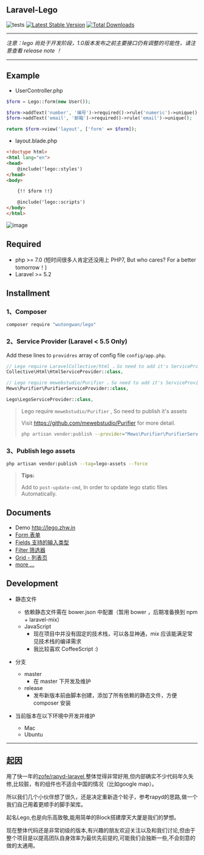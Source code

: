 ## Laravel-Lego

![tests](https://github.com/wutongwan/laravel-lego/workflows/tests/badge.svg)
[![Latest Stable Version](https://poser.pugx.org/wutongwan/lego/version.png)](https://packagist.org/packages/wutongwan/lego)
[![Total Downloads](https://poser.pugx.org/wutongwan/lego/d/total.png)](https://packagist.org/packages/wutongwan/lego)

* * *

*注意：lego 尚处于开发阶段，1.0版本发布之前主要接口仍有调整的可能性，请注意查看 release note ！*

* * *

## Example

- UserController.php

```php
$form = Lego::form(new User());

$form->addText('number', '编号')->required()->rule('numeric')->unique();
$form->addText('email', '邮箱')->required()->rule('email')->unique();

return $form->view('layout', ['form' => $form]);
```

- layout.blade.php

```html
<!doctype html>
<html lang="en">
<head>
    @include('lego::styles')
</head>
<body>

    {!! $form !!}

    @include('lego::scripts')
</body>
</html>
```

![image](http://ww1.sinaimg.cn/bmiddle/801b780agw1f8pjbovte0j20n80h4jrz.jpg)


## Required
  - php >= 7.0 (短时间很多人肯定还没用上 PHP7, But who cares? For a better tomorrow！)
  - Laravel >= 5.2

## Installment

### 1、Composer

```bash
composer require "wutongwan/lego"
```

### 2、Service Provider (Laravel < 5.5 Only)

Add these lines to `providres` array of config file `config/app.php`.

```php
// Lego require LaravelCollective/html ，So need to add it's ServiceProvider.
Collective\Html\HtmlServiceProvider::class,

// Lego require mewebstudio/Purifier ，So need to add it's ServiceProvider.
Mews\Purifier\PurifierServiceProvider::class,

Lego\LegoServiceProvider::class,
```

> Lego require `mewebstudio/Purifier` , So need to publish it's assets
> 
> Visit <https://github.com/mewebstudio/Purifier> for more detail.
> 
> ``` bash
> php artisan vendor:publish --provider="Mews\Purifier\PurifierServiceProvider"
> ```


### 3、Publish lego assets

```bash
php artisan vendor:publish --tag=lego-assets --force
```

> **Tips:**
> 
> Add to `post-update-cmd`, In order to update lego static files Automatically.

## Documents

- Demo <http://lego.zhw.in>
- [Form 表单](./docs/form.md)
- [Fields 支持的输入类型](./docs/fields.md)
- [Filter 筛选器](./docs/filter.md) 
- [Grid - 列表页](./docs/grid.md)
- [more ...](./docs/README.md)

## Development

- 静态文件
	- 依赖静态文件需在 bower.json 中配置（暂用 bower ，后期准备换到 npm + laravel-mix）
	- JavaScript
		- 现在项目中并没有固定的技术栈，可以各显神通，mix 应该能满足常见技术栈的编译需求
		- 我比较喜欢 CoffeeScript :)

- 分支
  - master
    - 在 master 下开发及维护
  - release
    - 发布新版本前由脚本创建，添加了所有依赖的静态文件，方便 composer 安装

- 当前版本在以下环境中开发并维护
  - Mac
  - Ubuntu

* * *

## 起因

用了快一年的[zofe/rapyd-laravel](https://github.com/zofe/rapyd-laravel),整体觉得非常好用,但内部确实不少代码年久失修,比较脏，有的组件也不适合中国的情况（比如google map）。

所以我们几个小伙伴想了很久，还是决定重新造个轮子，参考rapyd的思路,做一个我们自己用着更顺手的脚手架库。

起名Lego,也是向乐高致敬,能用简单的Block搭建摩天大厦是我们的梦想。

现在整体代码还是非常初级的版本,有兴趣的朋友欢迎关注以及和我们讨论,但由于整个项目是以提高团队自身效率为最优先前提的,可能我们会独断一些,不会刻意的做的太通用。
